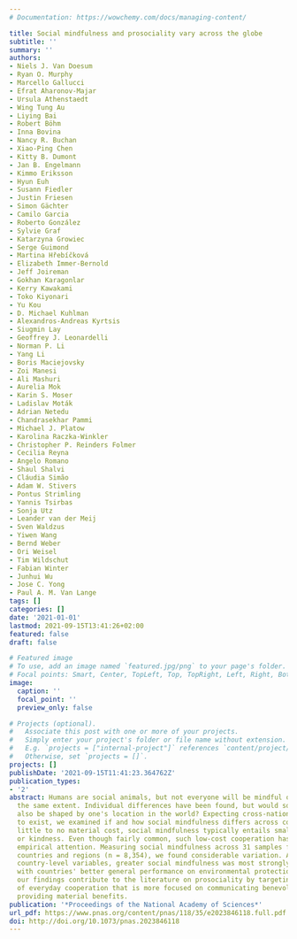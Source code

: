 ```yaml
---
# Documentation: https://wowchemy.com/docs/managing-content/

title: Social mindfulness and prosociality vary across the globe
subtitle: ''
summary: ''
authors:
- Niels J. Van Doesum
- Ryan O. Murphy
- Marcello Gallucci
- Efrat Aharonov-Majar
- Ursula Athenstaedt
- Wing Tung Au
- Liying Bai
- Robert Böhm
- Inna Bovina
- Nancy R. Buchan
- Xiao-Ping Chen
- Kitty B. Dumont
- Jan B. Engelmann
- Kimmo Eriksson
- Hyun Euh
- Susann Fiedler
- Justin Friesen
- Simon Gächter
- Camilo Garcia
- Roberto González
- Sylvie Graf
- Katarzyna Growiec
- Serge Guimond
- Martina Hřebíčková
- Elizabeth Immer-Bernold
- Jeff Joireman
- Gokhan Karagonlar
- Kerry Kawakami
- Toko Kiyonari
- Yu Kou
- D. Michael Kuhlman
- Alexandros-Andreas Kyrtsis
- Siugmin Lay
- Geoffrey J. Leonardelli
- Norman P. Li
- Yang Li
- Boris Maciejovsky
- Zoi Manesi
- Ali Mashuri
- Aurelia Mok
- Karin S. Moser
- Ladislav Moták
- Adrian Netedu
- Chandrasekhar Pammi
- Michael J. Platow
- Karolina Raczka-Winkler
- Christopher P. Reinders Folmer
- Cecilia Reyna
- Angelo Romano
- Shaul Shalvi
- Cláudia Simão
- Adam W. Stivers
- Pontus Strimling
- Yannis Tsirbas
- Sonja Utz
- Leander van der Meij
- Sven Waldzus
- Yiwen Wang
- Bernd Weber
- Ori Weisel
- Tim Wildschut
- Fabian Winter
- Junhui Wu
- Jose C. Yong
- Paul A. M. Van Lange
tags: []
categories: []
date: '2021-01-01'
lastmod: 2021-09-15T13:41:26+02:00
featured: false
draft: false

# Featured image
# To use, add an image named `featured.jpg/png` to your page's folder.
# Focal points: Smart, Center, TopLeft, Top, TopRight, Left, Right, BottomLeft, Bottom, BottomRight.
image:
  caption: ''
  focal_point: ''
  preview_only: false

# Projects (optional).
#   Associate this post with one or more of your projects.
#   Simply enter your project's folder or file name without extension.
#   E.g. `projects = ["internal-project"]` references `content/project/deep-learning/index.md`.
#   Otherwise, set `projects = []`.
projects: []
publishDate: '2021-09-15T11:41:23.364762Z'
publication_types:
- '2'
abstract: Humans are social animals, but not everyone will be mindful of others to
  the same extent. Individual differences have been found, but would social mindfulness
  also be shaped by one's location in the world? Expecting cross-national differences
  to exist, we examined if and how social mindfulness differs across countries. At
  little to no material cost, social mindfulness typically entails small acts of attention
  or kindness. Even though fairly common, such low-cost cooperation has received little
  empirical attention. Measuring social mindfulness across 31 samples from industrialized
  countries and regions (n = 8,354), we found considerable variation. Among selected
  country-level variables, greater social mindfulness was most strongly associated
  with countries' better general performance on environmental protection. Together,
  our findings contribute to the literature on prosociality by targeting the kind
  of everyday cooperation that is more focused on communicating benevolence than on
  providing material benefits.
publication: '*Proceedings of the National Academy of Sciences*'
url_pdf: https://www.pnas.org/content/pnas/118/35/e2023846118.full.pdf
doi: http://doi.org/10.1073/pnas.2023846118
---
```

